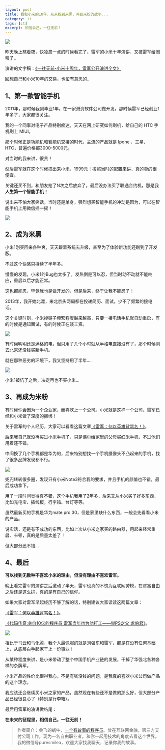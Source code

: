 ```yaml
---
layout: post
title: 我和小米的10年，从米粉到米黑，再到米粉的故事...
category: it
tags: [it]
excerpt: 相信自己，一往无前！
---
```


![](http://favorites.ren/assets/images/2020/it/mifen/mifen01.jpg) 

昨天晚上熬着夜，快凌晨一点的时候看完了，雷军的小米十年演讲，又被雷军给圈粉了..


演讲的文字稿：[《一往无前-小米十周年，雷军公开演讲全文》](https://mp.weixin.qq.com/s/_Nen4i7GuKoxJDdQpMjACg)

回想自己和小米10年的交易，也蛮有意思的..

## 1、第一款智能手机

2011年，那时候我刚毕业1年，在一家港资软件公司做开发，那时候雷军已经创业1年多了，大家都很关注。

我的一个同事对电子产品特别痴迷，天天在网上研究如何刷机，给自己的 HTC 手机刷上 MIUI。

那个时候正是功能机和智能机交接的时代，主流的产品就是 Ipone 、三星、HTC，普遍价格都3000-5000元。

对当时的我来讲，很贵！

然后雷军就在这个时候搞出来小米，1999元！按照当时的配置来讲，真的卖的很便宜。

关键还买不到，和朋友抢了N次之后放弃了，最后没办法买了联通合约机，那是我**人生第一个智能手机！**

说出来不怕大家笑话，当时还是单身，强烈想买智能手机的冲动是因为，可以在智能手机上用微信摇一摇！

![](http://favorites.ren/assets/images/2020/it/mifen/mifen02.jpg)  

## 2、成为米黑

小米1刚买回来各种爽，天天跟着系统去升级，甚至为了体验新功能还刷到了开发版。

不过这个快感只持续了半年多。

慢慢的发现，小米1的Bug也太多了，发热倒是可以忍，但当时动不动就不能响应，重启以后才能正常。

这也都能忍，毕竟我也是做开发的，但是后来，终于让我不能忍了！

2013年，我开始北漂，来北京头两周都在投递简历、面试，少不了频繁的接电话。

这个关键时刻，小米掉链子频繁程度越来越高，只要一接电话手机就自动重启，有的时候是通知面试，有的时候正在谈工资。

![](http://favorites.ren/assets/images/2020/it/mifen/mifen03.jpg) 

有时候明明还是满格的电，但只用了几个小时就从半格电直接没有了，那个时候刚去北京还没钱买新手机。

就在那种恶劣的环境下，我又坚持用了半年....

![](http://favorites.ren/assets/images/2020/it/mifen/mifen04.jpg) 

小米1被坑了之后，决定再也不买小米...

## 3、再成为米粉

有时候你会因为一个企业家，而喜欢上一个公司。小米就是这样一个公司，雷军已经和小米做了深度的捆绑！

关于雷军的个人经历，大家可以看看这篇文章[《雷军：何以英雄背骂名！》](https://mp.weixin.qq.com/s/m1LA3cnQpwmDf0UvMMNUYQ)。

后来我自己就没再买过小米手机了，只是偶尔给家里的父母买红米手机，不过他们用着还不错。

中间换了几个手机都是华为的，后来特别想找一个手机摄像头不凸起来的手机，找了很多品牌发现都不行。

![](http://favorites.ren/assets/images/2020/it/mifen/mifen05.jpg) 

兜兜转转很多圈，发现只有小米Note3符合我的要求，并且手机的颜值也不错，最后成功拿下。

用了一段时间觉得真不错，这个手机我用了2年多，后来又从小米买了好多东西，比如充电宝、插线板，行李箱、台灯等等。

虽然最新买的手机是华为mate pro 30，但是家里缺什么东西，一般会先看看小米的产品。

说实话，还是有不成功的东西，比如上次从小米之家买的路由器，用起来经常重启、卡顿，真的是质量太差了！

但大部分还不错...

## 4、最后

**可以找到无数种不喜欢小米的理由，但没有理由不喜欢雷军。**

晚上看完雷军的演讲之后激动了半天，雷军也真的不愧为互联网劳模，在财富自由之后还是这么拼，真的是有自己的信仰。

如果大家对雷军早起经历不够了解的话，特别建议大家读读这两篇文章：


[《雷军：何以英雄背骂名！》](https://mp.weixin.qq.com/s/m1LA3cnQpwmDf0UvMMNUYQ)。

[《代码传奇:身价10亿的程序员 雷军当年也为他打工——WPS之父 求伯君》](https://mp.weixin.qq.com/s/6sfvafddrDrJfHn808S-EQ)。

![](http://favorites.ren/assets/images/2020/it/mifen/mifen06.jpg) 

相比于马云和马化腾，我个人最佩服的就是刘强东和雷军，都是在没有任何基础上，从底层白手起家干上一份事业！

从某种程度来讲，是小米带动了整个中国手机产业链的发展，干掉了华强北各种各样的杂牌军。

小米产品的性价比很得我心，不是有钱没钱的问题，是我真的喜欢小米公司做产品的这个理念。

我应该还会继续买小米之家的产品，虽然现在有些还不是做的那么好，但大部分产品已经很良心了（特别是行李箱）。

最后用雷军的演讲做结尾：

**在未来的征程里，相信自己，一往无前！**

>作者简介：会飞的蜗牛，[一个有故事的程序员](http://www.ityouknow.com/life/2020/03/19/xinzi-10year.html)。曾在互联网金融，第三方支付公司工作，现为一名自由职业者，和你一起用技术的角度去看这个世界。我的微信号puresmilea，欢迎大家找我聊天，记录你我的故事。
